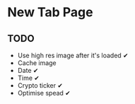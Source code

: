 # New Tab Page

## TODO
- Use high res image after it's loaded ✔
- Cache image
- Date ✔
- Time ✔
- Crypto ticker ✔
- Optimise spead ✔
